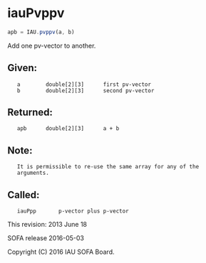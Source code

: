 # iauPvppv

```js
apb = IAU.pvppv(a, b)
```

Add one pv-vector to another.

## Given:
```
   a        double[2][3]      first pv-vector
   b        double[2][3]      second pv-vector
```

## Returned:
```
   apb      double[2][3]      a + b
```

## Note:
```
   It is permissible to re-use the same array for any of the
   arguments.
```

## Called:
```
   iauPpp       p-vector plus p-vector
```

This revision:  2013 June 18

SOFA release 2016-05-03

Copyright (C) 2016 IAU SOFA Board.